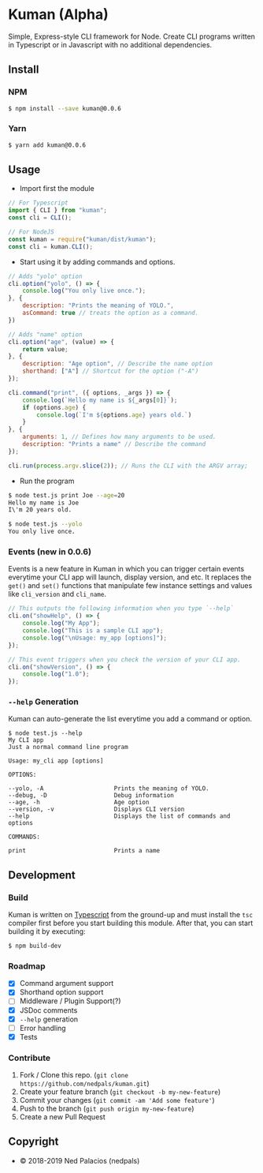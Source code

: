 # Kuman (Alpha)
Simple, Express-style CLI framework for Node. Create CLI programs written in Typescript or in Javascript with no additional dependencies.

<!-- ### Visit the new docs [here](https://nedpals.gitbook.io/kuman/). -->

## Install
### NPM
```bash
$ npm install --save kuman@0.0.6
```
### Yarn
```bash
$ yarn add kuman@0.0.6
```

## Usage
- Import first the module
```javascript
// For Typescript
import { CLI } from "kuman";
const cli = CLI();

// For NodeJS
const kuman = require("kuman/dist/kuman");
const cli = kuman.CLI();
```
- Start using it by adding commands and options.
```javascript
// Adds "yolo" option
cli.option("yolo", () => {
    console.log("You only live once.");
}, {
    description: "Prints the meaning of YOLO.",
    asCommand: true // treats the option as a command.
})

// Adds "name" option
cli.option("age", (value) => {
    return value;
}, {
    description: "Age option", // Describe the name option
    shorthand: ["A"] // Shortcut for the option ("-A")
});

cli.command("print", ({ options, _args }) => {
    console.log(`Hello my name is ${_args[0]}`);
    if (options.age) {
        console.log(`I'm ${options.age} years old.`)
    }
}, {
    arguments: 1, // Defines how many arguments to be used.
    description: "Prints a name" // Describe the command
});

cli.run(process.argv.slice(2)); // Runs the CLI with the ARGV array;
```
- Run the program
```bash
$ node test.js print Joe --age=20
Hello my name is Joe
I\'m 20 years old.

$ node test.js --yolo
You only live once.
```

### Events (new in 0.0.6)
Events is a new feature in Kuman in which you can trigger certain events everytime your CLI app will launch, display version, and etc. It replaces the `get()` and `set()` functions that manipulate few instance settings and values like `cli_version` and `cli_name`.

```javascript
// This outputs the following information when you type `--help` 
cli.on("showHelp", () => {
    console.log("My App");
    console.log("This is a sample CLI app");
    console.log("\nUsage: my_app [options]");
});

// This event triggers when you check the version of your CLI app.
cli.on("showVersion", () => {
    console.log("1.0");
});
```


### `--help` Generation
Kuman can auto-generate the list everytime you add a command or option.
```
$ node test.js --help
My CLI app
Just a normal command line program

Usage: my_cli app [options]

OPTIONS:

--yolo, -A                    Prints the meaning of YOLO.
--debug, -D                   Debug information
--age, -h                     Age option
--version, -v                 Displays CLI version
--help                        Displays the list of commands and options

COMMANDS:

print                         Prints a name
```

## Development 
### Build
Kuman is written on [Typescript](https://typescriptlang.org) from the ground-up and must install the `tsc` compiler first before you start building this module. After that, you can start building it by executing:
```bash
$ npm build-dev
```

### Roadmap
- [x] Command argument support
- [x] Shorthand option support
- [ ] Middleware / Plugin Support(?)
- [x] JSDoc comments
- [x] `--help` generation
- [ ] Error handling
- [x] Tests

### Contribute
1. Fork / Clone this repo. (`git clone https://github.com/nedpals/kuman.git`)
2. Create your feature branch (`git checkout -b my-new-feature`)
3. Commit your changes (`git commit -am 'Add some feature'`)
4. Push to the branch (`git push origin my-new-feature`)
5. Create a new Pull Request

## Copyright
- &copy; 2018-2019 Ned Palacios (nedpals)